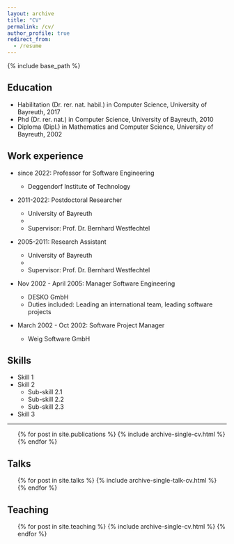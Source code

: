 ```yaml
---
layout: archive
title: "CV"
permalink: /cv/
author_profile: true
redirect_from:
  - /resume
---
```


{% include base_path %}

Education
-----
* Habilitation (Dr. rer. nat. habil.) in Computer Science, University of Bayreuth, 2017
* Phd (Dr. rer. nat.) in Computer Science, University of Bayreuth, 2010
* Diploma (Dipl.) in Mathematics and Computer Science, University of Bayreuth, 2002

Work experience
-----
* since 2022: Professor for Software Engineering
  * Deggendorf Institute of Technology

* 2011-2022: Postdoctoral Researcher
  * University of Bayreuth
  * 
  * Supervisor: Prof. Dr. Bernhard Westfechtel

* 2005-2011: Research Assistant
  * University of Bayreuth
  * 
  * Supervisor: Prof. Dr. Bernhard Westfechtel
  
* Nov 2002 - April 2005: Manager Software Engineering
  * DESKO GmbH
  * Duties included: Leading an international team, leading software projects
  
* March 2002 - Oct 2002: Software Project Manager
  * Weig Software GmbH
  
Skills
-----
* Skill 1
* Skill 2
  * Sub-skill 2.1
  * Sub-skill 2.2
  * Sub-skill 2.3
* Skill 3

-----
  <ul>{% for post in site.publications %}
    {% include archive-single-cv.html %}
  {% endfor %}</ul>
  
Talks
-----
  <ul>{% for post in site.talks %}
    {% include archive-single-talk-cv.html %}
  {% endfor %}</ul>
  
Teaching
-----
  <ul>{% for post in site.teaching %}
    {% include archive-single-cv.html %}
  {% endfor %}</ul>
  

